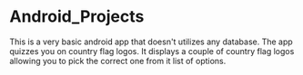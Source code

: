 # Android_Projects
This is a very basic android app that doesn't utilizes any database. 
The app quizzes you on country flag logos. It displays a couple of country flag logos allowing you to pick
the correct one from it list of options.
